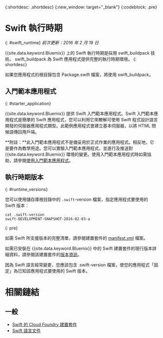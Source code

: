 {:shortdesc: .shortdesc}
{:new_window: target="_blank"}
{:codeblock: .pre}


# Swift 執行時期
{: #swift_runtime}
*前次更新：2016 年 2 月 19 日*

{{site.data.keyword.Bluemix}} 上的 Swift 執行時期是採用 swift_buildpack 技術。
swift_buildpack 為 Swift 應用程式提供完整的執行時期環境。
{: shortdesc}

如果您應用程式的根目錄包含 Package.swift 檔案，將使用 swift_buildpack。

## 入門範本應用程式
{: #starter_application}

{{site.data.keyword.Bluemix}} 提供 Swift 入門範本應用程式。Swift 入門範本應用程式是簡單的 Swift 應用程式，您可以利用它來瞭解可使用 Swift 程式設計語言開發的伺服器應用程式類型。此範例應用程式會建立基本伺服器，以將 HTML 問候語傳回用戶端。  

**附註：**此入門範本應用程式不是備妥用於正式作業的應用程式。相反地，它是要作為教學用途。您可以實驗入門範本應用程式，並進行及推送對 {{site.data.keyword.Bluemix}} 環境的變更。使用入門範本應用程式時如需協助，請參閱[使用入門範本應用程式](../../cfapps/starter_app_usage.html)。

## 執行時期版本
{: #runtime_versions}

您可以使用儲存庫根目錄中的 `.swift`-version 檔案，指定應用程式要使用的 Swift 版本：

```
cat .swift-version
swift-DEVELOPMENT-SNAPSHOT-2016-02-03-a
```
{: pre}

如需 Swift 所支援版本的完整清單，請參閱建置套件的 [manifest.yml](https://github.com/cloudfoundry-community/swift-buildpack/blob/master/manifest.yml) 檔案。

如需已安裝在 {{site.data.keyword.Bluemix}} 中的 Swift 建置套件的現行版本詳細資料，請參閱該建置套件的[版本資訊](https://github.com/cloudfoundry-community/swift-buildpack/releases/tag/v1.0.3)。

因為 Swift 語言經常變更，您應該包含 .swift-version 檔案，使您的應用程式「固定」為已知該應用程式要使用的 Swift 版本。

# 相關鏈結
## 一般
* [Swift 的 Cloud Foundry 建置套件](https://github.com/cloudfoundry-community/swift-buildpack)
* [Swift 語言文件](https://swift.org/)
